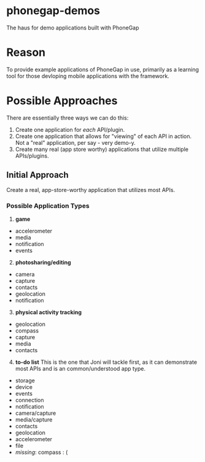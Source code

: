 phonegap-demos
==============

The haus for demo applications built with PhoneGap

# Reason

To provide example applications of PhoneGap in use, primarily as a learning tool for those devloping mobile applications with the framework.

# Possible Approaches

There are essentially three ways we can do this:

1. Create one application for *each* API/plugin.
2. Create one application that allows for "viewing" of each API in action. Not a "real" application, per say - very demo-y.
3. Create many real (app store worthy) applications that utilize multiple APIs/plugins.

## Initial Approach

Create a real, app-store-worthy application that utilizes most APIs.

### Possible Application Types

1. __game__
  * accelerometer
  * media
  * notification
  * events

2. __photosharing/editing__
  * camera
  * capture
  * contacts
  * geolocation
  * notification

3. __physical activity tracking__
  * geolocation
  * compass
  * capture
  * media
  * contacts

4. __to-do list__ 
This is the one that Joni will tackle first, as it can demonstrate most APIs and is an common/understood app type.
  * storage
  * device
  * events
  * connection
  * notification
  * camera/capture
  * media/capture
  * contacts
  * geolocation
  * accelerometer
  * file
  * *missing*: compass  : (





                                